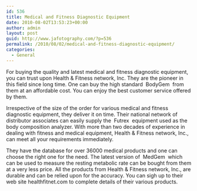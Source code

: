 ```yaml
---
id: 536
title: Medical and Fitness Diagnostic Equipment
date: 2010-08-02T13:53:23+00:00
author: admin
layout: post
guid: http://www.jafotography.com/?p=536
permalink: /2010/08/02/medical-and-fitness-diagnostic-equipment/
categories:
  - General
---
```

For buying the quality and latest medical and fitness diagnostic equipment, you can trust upon Health & Fitness network, Inc. They are the pioneer in this field since long time. One can buy the high standard &nbsp;BodyGem&nbsp; from them at an affordable cost. You can enjoy the best customer service offered by them.

Irrespective of the size of the order for various medical and fitness diagnostic equipment, they deliver it on time. Their national network of distributor associates can easily supply the &nbsp;Futrex&nbsp; equipment used as the body composition analyzer. With more than two decades of experience in dealing with fitness and medical equipment, Health & Fitness network, Inc., can meet all your requirements immediately.

They have the database for over 36000 medical products and one can choose the right one for the need. The latest version of &nbsp;MedGem&nbsp; which can be used to measure the resting metabolic rate can be bought from them at a very less price. All the products from Health & Fitness network, Inc., are durable and can be relied upon for the accuracy. You can sigh up to their web site healthfitnet.com to complete details of their various products.